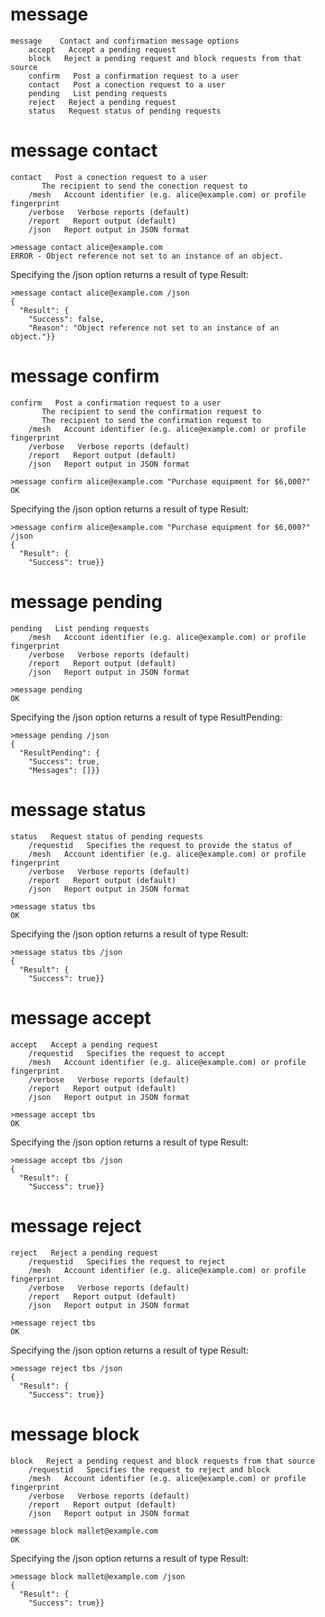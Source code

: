 

# message

````
message    Contact and confirmation message options
    accept   Accept a pending request
    block   Reject a pending request and block requests from that source
    confirm   Post a confirmation request to a user
    contact   Post a conection request to a user
    pending   List pending requests
    reject   Reject a pending request
    status   Request status of pending requests
````


# message contact

````
contact   Post a conection request to a user
       The recipient to send the conection request to
    /mesh   Account identifier (e.g. alice@example.com) or profile fingerprint
    /verbose   Verbose reports (default)
    /report   Report output (default)
    /json   Report output in JSON format
````

````
>message contact alice@example.com
ERROR - Object reference not set to an instance of an object.
````

Specifying the /json option returns a result of type Result:

````
>message contact alice@example.com /json
{
  "Result": {
    "Success": false,
    "Reason": "Object reference not set to an instance of an object."}}
````

# message confirm

````
confirm   Post a confirmation request to a user
       The recipient to send the confirmation request to
       The recipient to send the confirmation request to
    /mesh   Account identifier (e.g. alice@example.com) or profile fingerprint
    /verbose   Verbose reports (default)
    /report   Report output (default)
    /json   Report output in JSON format
````

````
>message confirm alice@example.com "Purchase equipment for $6,000?"
OK
````

Specifying the /json option returns a result of type Result:

````
>message confirm alice@example.com "Purchase equipment for $6,000?" /json
{
  "Result": {
    "Success": true}}
````


# message pending

````
pending   List pending requests
    /mesh   Account identifier (e.g. alice@example.com) or profile fingerprint
    /verbose   Verbose reports (default)
    /report   Report output (default)
    /json   Report output in JSON format
````

````
>message pending
OK
````

Specifying the /json option returns a result of type ResultPending:

````
>message pending /json
{
  "ResultPending": {
    "Success": true,
    "Messages": []}}
````


# message status

````
status   Request status of pending requests
    /requestid   Specifies the request to provide the status of
    /mesh   Account identifier (e.g. alice@example.com) or profile fingerprint
    /verbose   Verbose reports (default)
    /report   Report output (default)
    /json   Report output in JSON format
````

````
>message status tbs
OK
````

Specifying the /json option returns a result of type Result:

````
>message status tbs /json
{
  "Result": {
    "Success": true}}
````

# message accept

````
accept   Accept a pending request
    /requestid   Specifies the request to accept
    /mesh   Account identifier (e.g. alice@example.com) or profile fingerprint
    /verbose   Verbose reports (default)
    /report   Report output (default)
    /json   Report output in JSON format
````

````
>message accept tbs
OK
````

Specifying the /json option returns a result of type Result:

````
>message accept tbs /json
{
  "Result": {
    "Success": true}}
````

# message reject

````
reject   Reject a pending request
    /requestid   Specifies the request to reject
    /mesh   Account identifier (e.g. alice@example.com) or profile fingerprint
    /verbose   Verbose reports (default)
    /report   Report output (default)
    /json   Report output in JSON format
````

````
>message reject tbs
OK
````

Specifying the /json option returns a result of type Result:

````
>message reject tbs /json
{
  "Result": {
    "Success": true}}
````

# message block

````
block   Reject a pending request and block requests from that source
    /requestid   Specifies the request to reject and block
    /mesh   Account identifier (e.g. alice@example.com) or profile fingerprint
    /verbose   Verbose reports (default)
    /report   Report output (default)
    /json   Report output in JSON format
````

````
>message block mallet@example.com
OK
````

Specifying the /json option returns a result of type Result:

````
>message block mallet@example.com /json
{
  "Result": {
    "Success": true}}
````

